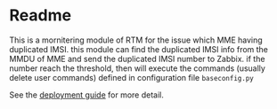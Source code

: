 Readme
======================

This is a mornitering module of RTM for the issue which MME having duplicated IMSI. 
this module can find the duplicated IMSI info from the MMDU of MME and send the 
duplicated IMSI number to Zabbix. if the number reach the threshold, then will execute
the commands (usually delete user commands) defined in configuration file `baseconfig.py`  

See the [deployment guide](doc/deployment_guide.md) for more detail.